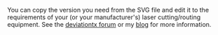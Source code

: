You can copy the version you need from the SVG file and edit
it to the requirements of your (or your manufacturer's) laser
cutting/routing equipment. See the [deviationtx forum] or
my [blog] for more information.

[deviationtx forum]: http://www.deviationtx.com/forum/7-development/1594-developing-a-universal-module
[blog]: http://testblog.arles-electrique.de/2014/10/devo-8s-multimodule-mount.html
